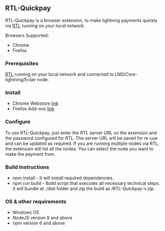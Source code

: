 ## RTL-Quickpay
RTL-Quickpay is a browser extension, to make lightning payments quickly via [RTL](https://github.com/ShahanaFarooqui/RTL) running on your *local network*.

Browsers Supported:
* Chrome
* Firefox

### Prerequisites
[RTL](https://github.com/ShahanaFarooqui/RTL) running on your local network and connected to LND/Core-lightning/Eclair node.

### Install
* Chrome Webstore [link](https://chrome.google.com/webstore/detail/rtl-quick-pay/bnlpaipkkgfdojfdlmakgjngbiepghof)
* Firefox Add-ons [link](https://addons.mozilla.org/en-US/firefox/addon/rtl-quickpay)

### Configure
To use RTL-Quickpay, just enter the RTL server URL on the extension and the password configured for RTL.
The server URL will be saved for re-use and can be updated as required.
If you are running multiple nodes via RTL, the extension will list all the nodes. You can select the node you want to make the payment from.

### Build Instructions
* npm install - It will install required dependencies.
* npm run build - Build script that executes all necessary technical steps. It will bundle at ./dist folder and zip the build as <root>/RTL-Quickpay-v<version>.zip.

### OS & other requirements
* Windows OS
* NodeJS version 8 and above
* npm version 6 and above
